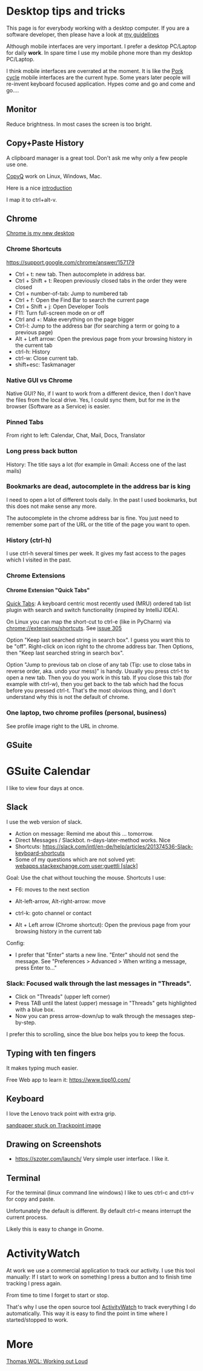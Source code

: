 # Desktop tips and tricks

This page is for everybody working with a desktop computer. If you are a software developer, then please have a look at [my guidelines](https://github.com/guettli/programming-guidelines)

Although mobile interfaces are very important. I prefer a desktop PC/Laptop for daily **work**. In spare time I use my mobile phone more than my desktop PC/Laptop.

I think mobile interfaces are overrated at the moment. It is like the [Pork cycle](https://en.wikipedia.org/wiki/Pork_cycle) mobile interfaces are the current hype. Some years later people will re-invent keyboard focused application. Hypes come and go and come and go....

## Monitor
Reduce brightness. In most cases the screen is too bright.

## Copy+Paste History

A clipboard manager is a great tool. Don't ask me why only a few people use one.

[CopyQ](https://github.com/hluk/CopyQ) work on Linux, Windows, Mac.

Here is a nice [introduction](https://itsfoss.com/copyq-clipboard-manager/)

I map it to ctrl+alt-v.

## Chrome 

[Chrome is my new desktop](https://github.com/guettli/chrome-is-my-desktop)

### Chrome Shortcuts

https://support.google.com/chrome/answer/157179

* Ctrl + t: new tab. Then autocomplete in address bar.
* Ctrl + Shift + t: Reopen previously closed tabs in the order they were closed
* Ctrl + number-of-tab: Jump to numbered tab
* Ctrl + f: Open the Find Bar to search the current page    
* Ctrl + Shift + j: Open Developer Tools    
* F11: Turn full-screen mode on or off    
* Ctrl and +: Make everything on the page bigger    
* Ctrl-l: Jump to the address bar (for searching a term or going to a previous page)
* Alt + Left arrow:  Open the previous page from your browsing history in the current tab
* ctrl-h: History
* ctrl-w: Close current tab.
* shift+esc: Taskmanager

### Native GUI vs Chrome

Native GUI? No, if I want to work from a different device, then I don't have the files from the local drive. Yes, I could sync them, but for me in the browser (Software as a Service) is easier.  

### Pinned Tabs

From right to left: Calendar, Chat, Mail, Docs, Translator

### Long press back button

History: The title says a lot (for example in Gmail: Access one of the last mails)

### Bookmarks are dead, autocomplete in the address bar is king

I need to open a lot of different tools daily. In the past I used bookmarks, but this does not make
sense any more.

The autocomplete in the chrome address bar is fine. You just need to remember some part of the URL or 
the title of the page you want to open.

### History (ctrl-h)

I use ctrl-h several times per week. It gives my fast access to the pages which I visited in the past.


### Chrome Extensions

#### Chrome Extension "Quick Tabs"

[Quick Tabs](https://chrome.google.com/webstore/detail/quick-tabs/jnjfeinjfmenlddahdjdmgpbokiacbbb): A keyboard centric most recently used (MRU) ordered tab list plugin with search and switch functionality (inspired by IntelliJ IDEA). 

On Linux you can map the short-cut to ctrl-e (like in PyCharm) via [chrome://extensions/shortcuts](chrome://extensions/shortcuts). See [issue 305](https://github.com/babyman/quick-tabs-chrome-extension/issues/305)

Option "Keep last searched string in search box". I guess you want this to be "off". Right-click on icon right to the chrome address bar. Then Options, then "Keep last searched string in search box".

Option "Jump to previous tab on close of any tab (Tip: use to close tabs in reverse order, aka. undo your mess)" is handy. Usually you press ctrl-t to open a new tab. Then you do you work in this tab. If you close this tab (for example with ctrl-w), then you get back to the tab which had the focus before you pressed ctrl-t. That's the most obvious thing, and I don't understand why this is not the default of chrome.

### One laptop, two chrome profiles (personal, business)

See profile image right to the URL in chrome.

## GSuite

# GSuite Calendar

I like to view four days at once.

## Slack

I use the web version of slack.

* Action on message: Remind me about this ... tomorrow.
* Direct Messages / Slackbot. n-days-later-method works. Nice
* Shortcuts: https://slack.com/intl/en-de/help/articles/201374536-Slack-keyboard-shortcuts
* Some of my questions which are not solved yet: [webapps.stackexchange.com user:guettli [slack]](https://webapps.stackexchange.com/search?q=user%3A95624+%5Bslack%5D)

Goal: Use the chat without touching the mouse. Shortcuts I use:
* F6: moves to the next section
* Alt-left-arrow, Alt-right-arrow: move

* ctrl-k: goto channel or contact
* Alt + Left arrow (Chrome shortcut): Open the previous page from your browsing history in the current tab

Config:

* I prefer that "Enter" starts a new line. "Enter" should not send the message. See "Preferences > Advanced > When writing a message, press Enter to…"

### Slack: Focused walk through the last messages in "Threads".

* Click on "Threads" (upper left corner)
* Press TAB until the latest (upper) message in "Threads" gets highlighted with a blue box.
* Now you can press arrow-down/up to walk through the messages step-by-step.

I prefer this to scrolling, since the blue box helps you to keep the focus.


## Typing with ten fingers

It makes typing much easier.

Free Web app to learn it: https://www.tipp10.com/

## Keyboard

I love the Lenovo track point with extra grip. 

[sandpaper stuck on Trackpoint image](https://raw.githubusercontent.com/guettli/programming-guidelines/master/sandpaper-sticked-on-track-point.jpg)

## Drawing on Screenshots

* https://szoter.com/launch/ Very simple user interface. I like it.


## Terminal

For the terminal (linux command line windows) I like to ues ctrl-c and ctrl-v for copy and paste.

Unfortunately the default is different. By default ctrl-c means interrupt the current process.

Likely this is easy to change in Gnome.

# ActivityWatch

At work we use a commercial application to track our activity. I use this tool manually: If I start to work
on something I press a button and to finish time tracking I press again.

From time to time I forget to start or stop.

That's why I use the open source tool [ActivityWatch](https://activitywatch.net/) to track everything I do automatically.
This way it is easy to find the point in time where I started/stopped to work.

# More

[Thomas WOL: Working out Loud](https://github.com/guettli/wol)
